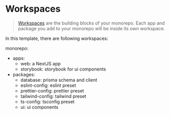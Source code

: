 # Workspaces

> [Workspaces](https://turbo.build/repo/docs/handbook/workspaces) are the building blocks of your monorepo. Each app and package you add to your monorepo will be inside its own workspace.

In this template, there are following workspaces:

monorepo:

- apps:
  - web: a NextJS app
  - storybook: storybook for ui components
- packages:
  - database: prisma schema and client
  - eslint-config: eslint preset
  - prettier-config: prettier preset
  - tailwind-config: tailwind preset
  - ts-config: tsconfig preset
  - ui: ui components

